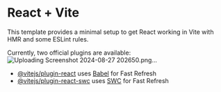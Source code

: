 # React + Vite

This template provides a minimal setup to get React working in Vite with HMR and some ESLint rules.

Currently, two official plugins are available:
![Uploading Screenshot 2024-08-27 202650.png…]()

- [@vitejs/plugin-react](https://github.com/vitejs/vite-plugin-react/blob/main/packages/plugin-react/README.md) uses [Babel](https://babeljs.io/) for Fast Refresh
- [@vitejs/plugin-react-swc](https://github.com/vitejs/vite-plugin-react-swc) uses [SWC](https://swc.rs/) for Fast Refresh
